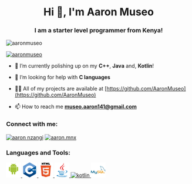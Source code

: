<h1 align="center">Hi 👋, I'm Aaron Museo</h1>
<h3 align="center">I am a starter level programmer from Kenya!</h3>

<p align="left"> <img src="https://komarev.com/ghpvc/?username=aaronmuseo&label=Profile%20views&color=0e75b6&style=flat" alt="aaronmuseo" /> </p>

<p align="left"> <a href="https://github.com/ryo-ma/github-profile-trophy"><img src="https://github-profile-trophy.vercel.app/?username=aaronmuseo" alt="aaronmuseo" /></a> </p>

- 🌱 I’m currently polishing up on my **C++**, **Java** and, **Kotlin**!

- 🤝 I’m looking for help with **C languages**

- 👨‍💻 All of my projects are available at [https://github.com/AaronMuseo](https://github.com/AaronMuseo)

- 📫 How to reach me **museo.aaron141@gmail.com**

<h3 align="left">Connect with me:</h3>
<p align="left">
<a href="https://linkedin.com/in/aaron nzangi" target="blank"><img align="center" src="https://raw.githubusercontent.com/rahuldkjain/github-profile-readme-generator/master/src/images/icons/Social/linked-in-alt.svg" alt="aaron nzangi" height="30" width="40" /></a>
<a href="https://instagram.com/aaron.mnx" target="blank"><img align="center" src="https://raw.githubusercontent.com/rahuldkjain/github-profile-readme-generator/master/src/images/icons/Social/instagram.svg" alt="aaron.mnx" height="30" width="40" /></a>
</p>

<h3 align="left">Languages and Tools:</h3>
<p align="left"> <a href="https://developer.android.com" target="_blank" rel="noreferrer"> <img src="https://raw.githubusercontent.com/devicons/devicon/master/icons/android/android-original-wordmark.svg" alt="android" width="40" height="40"/> </a> <a href="https://www.w3schools.com/cpp/" target="_blank" rel="noreferrer"> <img src="https://raw.githubusercontent.com/devicons/devicon/master/icons/cplusplus/cplusplus-original.svg" alt="cplusplus" width="40" height="40"/> </a> <a href="https://www.w3.org/html/" target="_blank" rel="noreferrer"> <img src="https://raw.githubusercontent.com/devicons/devicon/master/icons/html5/html5-original-wordmark.svg" alt="html5" width="40" height="40"/> </a> <a href="https://www.java.com" target="_blank" rel="noreferrer"> <img src="https://raw.githubusercontent.com/devicons/devicon/master/icons/java/java-original.svg" alt="java" width="40" height="40"/> </a> <a href="https://kotlinlang.org" target="_blank" rel="noreferrer"> <img src="https://www.vectorlogo.zone/logos/kotlinlang/kotlinlang-icon.svg" alt="kotlin" width="40" height="40"/> </a> <a href="https://www.mysql.com/" target="_blank" rel="noreferrer"> <img src="https://raw.githubusercontent.com/devicons/devicon/master/icons/mysql/mysql-original-wordmark.svg" alt="mysql" width="40" height="40"/> </a> </p>
